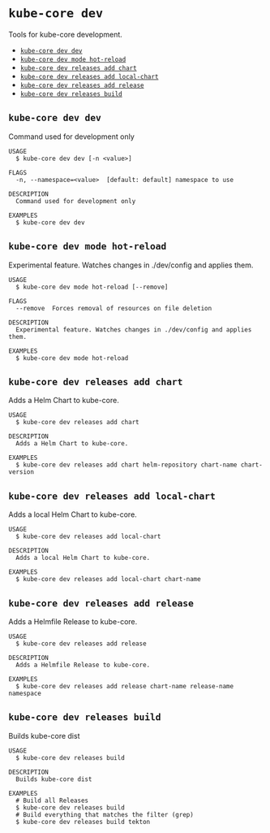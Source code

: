 `kube-core dev`
===============

Tools for kube-core development.

* [`kube-core dev dev`](#kube-core-dev-dev)
* [`kube-core dev mode hot-reload`](#kube-core-dev-mode-hot-reload)
* [`kube-core dev releases add chart`](#kube-core-dev-releases-add-chart)
* [`kube-core dev releases add local-chart`](#kube-core-dev-releases-add-local-chart)
* [`kube-core dev releases add release`](#kube-core-dev-releases-add-release)
* [`kube-core dev releases build`](#kube-core-dev-releases-build)

## `kube-core dev dev`

Command used for development only

```
USAGE
  $ kube-core dev dev [-n <value>]

FLAGS
  -n, --namespace=<value>  [default: default] namespace to use

DESCRIPTION
  Command used for development only

EXAMPLES
  $ kube-core dev dev
```

## `kube-core dev mode hot-reload`

Experimental feature. Watches changes in ./dev/config and applies them.

```
USAGE
  $ kube-core dev mode hot-reload [--remove]

FLAGS
  --remove  Forces removal of resources on file deletion

DESCRIPTION
  Experimental feature. Watches changes in ./dev/config and applies them.

EXAMPLES
  $ kube-core dev mode hot-reload
```

## `kube-core dev releases add chart`

Adds a Helm Chart to kube-core.

```
USAGE
  $ kube-core dev releases add chart

DESCRIPTION
  Adds a Helm Chart to kube-core.

EXAMPLES
  $ kube-core dev releases add chart helm-repository chart-name chart-version
```

## `kube-core dev releases add local-chart`

Adds a local Helm Chart to kube-core.

```
USAGE
  $ kube-core dev releases add local-chart

DESCRIPTION
  Adds a local Helm Chart to kube-core.

EXAMPLES
  $ kube-core dev releases add local-chart chart-name
```

## `kube-core dev releases add release`

Adds a Helmfile Release to kube-core.

```
USAGE
  $ kube-core dev releases add release

DESCRIPTION
  Adds a Helmfile Release to kube-core.

EXAMPLES
  $ kube-core dev releases add release chart-name release-name namespace
```

## `kube-core dev releases build`

Builds kube-core dist

```
USAGE
  $ kube-core dev releases build

DESCRIPTION
  Builds kube-core dist

EXAMPLES
  # Build all Releases
  $ kube-core dev releases build
  # Build everything that matches the filter (grep)
  $ kube-core dev releases build tekton
```
